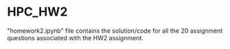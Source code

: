 # HPC_HW2

"homework2.ipynb" file contains the solution/code for all the 20 assignment questions associated with the HW2 assignment.
